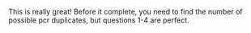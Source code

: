 This is really great! Before it complete, you need to find the number of possible pcr duplicates, but questions 1-4 are perfect.